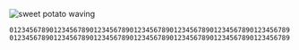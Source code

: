 ![sweet potato waving](https://user-images.githubusercontent.com/2546/85082562-243d0680-b184-11ea-812f-4463861a39b2.gif)

`01234567890123456789012345678901234567890123456789012345678901234567890123456789012345678901234567890123456789012345678901234567890123456789`
